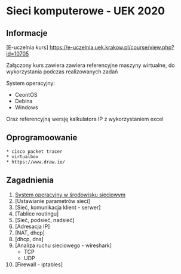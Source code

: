 # Sieci komputerowe - UEK 2020

## Informacje

[E-uczelnia kurs] https://e-uczelnia.uek.krakow.pl/course/view.php?id=10705

Załączony kurs zawiera zawiera referencyjne maszyny wirtualne, do wykorzystania podczas realizowanych zadań 

System operacyjny:

 * CeontOS
 * Debina
 * Windows

Oraz referencyjną wersję kalkulatora IP z wykorzystaniem excel

## Oprogramoowanie

    * cisco packet tracer
    * virtualbox
    * https://www.draw.io/ 

## Zagadnienia

1. [System operacyjny w środowisku sieciowym](01-cwiczenia/system-operacyjny.md)
2. [Ustawianie parametrów sieci]
3. [Sieć, komunikacja klient - serwer]
4. [Tablice routingu]
5. [Sieć, podsieć, nadsieć]
6. [Adresacja IP]
7. [NAT, dhcp]
8. [dhcp, dns]
9. [Analiza ruchu sieciowego - wireshark]
    * TCP
    * UDP
10. [Firewall - iptables]

